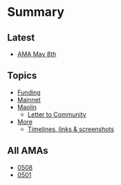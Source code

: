 # Summary

## Latest

* [AMA May 8th](/diary/ama0508.md)

## Topics

* [Funding]()
* [Mainnet]()
* [Maolin]()
    *  [Letter to Community](topic/maolin/letter.md)
* [More]()
    *  [Timelines, links & screenshots](topic/timeline.md)

## All AMAs
* [0508](/diary/ama0508.md)
* [0501](/diary/ama0501.md)

